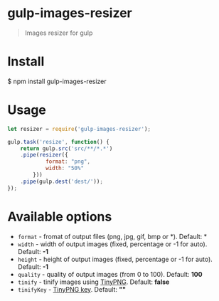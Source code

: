 # gulp-images-resizer

> Images resizer for gulp

# Install
   
$ npm install gulp-images-resizer

# Usage

```js
let resizer = require('gulp-images-resizer');

gulp.task('resize', function() {
    return gulp.src('src/**/*.*')
	.pipe(resizer({
            format: "png",
            width: "50%"
        }))
	.pipe(gulp.dest('dest/'));
});
```

# Available options

* `format` - fromat of output files (png, jpg, gif, bmp or *). Default: *
* `width` - width of output images (fixed, percentage or -1 for auto). Default: **-1**
* `height` - height of output images (fixed, percentage or -1 for auto). Default: **-1**
* `quality` - quality of output images (from 0 to 100). Default: **100**
* `tinify` - tinify images using [TinyPNG](https://tinypng.com/). Default: **false**
* `tinifyKey` - [TinyPNG key](https://tinypng.com/developers). Default: **""**
